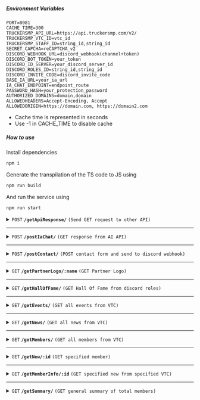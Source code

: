 ##### Environment Variables

```
PORT=8081
CACHE_TIME=300
TRUCKERSMP_API_URL=https://api.truckersmp.com/v2/
TRUCKERSMP_VTC_ID=vtc_id
TRUCKERSMP_STAFF_ID=string_id,string_id
SECRET_CAPCHA=reCAPTCHA_v2
DISCORD_WEBHOOK_URL=discord_webhook(channel+token)
DISCORD_BOT_TOKEN=your_token
DISCORD_ID_SERVER=your_discord_server_id
DISCORD_ROLES_ID=string_id,string_id
DISCORD_INVITE_CODE=discord_invite_code
BASE_IA_URL=your_ia_url
IA_CHAT_ENDPOINT=endpoint_route
PASSWORD_HASH=your_protection_password
AUTHORIZED_DOMAINS=domain,domain
ALLOWEDHEADERS=Accept-Encoding, Accept
ALLOWEDORIGIN=https://domain.com, https://domain2.com
```

-   Cache time is represented in seconds
-   Use -1 in CACHE_TIME to disable cache

##### How to use

Install dependencies

```bash
npm i
```

Generate the transpilation of the TS code to JS using

```bash
npm run build
```

And run the service using

```bash
npm run start
```

<details>
 <summary><code>POST</code> <code><b>/getApiResponse/</b></code> <code>(Send GET request to other API)</code></summary>

`BODY`:

```json
{
  "url": string,
  "headers": json
}
```

`Response`:

> | http code | content-type       | response                      |
> | --------- | ------------------ | ----------------------------- |
> | `200`     | `application/json` | `(JSON API response)`         |
> | `500`     | `application/json` | `{"error": "need more data"}` |
> | `404`     | `application/json` | `{"error": "error message"}`  |

### Remember

These are just the responses that our backend sends. The other answers may depend on the API you are querying.

</details>

---

<details>
 <summary><code>POST</code> <code><b>/postIaChat/</b></code> <code>(GET response from AI API)</code></summary>

`BODY`:

```json
{
  "prompt": string,
  "pass": string,
  "user_id": string
}
```

`Response`:

> | http code | content-type       | response                   |
> | --------- | ------------------ | -------------------------- |
> | `200`     | `application/json` | `text/html; charset=utf-8` |
> | `404`     | `application/json` | `{"error": 404}`           |

</details>

---

<details>
 <summary><code>POST</code> <code><b>/postContact/</b></code> <code>(POST contact form and send to discord webhook)</code></summary>

`BODY`:

```json
{
  "name": string,
  "email": string,
  "reason": string,
  "discord": string | undefined,
  "message": string,
  "captcha": string
}
```

`Response`:

> | http code | content-type       | response                      |
> | --------- | ------------------ | ----------------------------- |
> | `200`     | `text/plain`       | `text/html; charset=utf-8`    |
> | `401`     | `text/plain`       | `Unauthorized`                |
> | `404`     | `application/json` | `{"error": 404}`              |
> | `500`     | `application/json` | `{"error": "need more data"}` |

</details>

---

<details>
 <summary><code>GET</code> <code><b>/getPartnerLogo/:name</b></code> <code>(GET Partner Logo)</code></summary>

`Response`:

> | http code | content-type                  | response                     |
> | --------- | ----------------------------- | ---------------------------- |
> | `200`     | `image/png+jpeg+jpg+gif+webp` | `RAW image file`             |
> | `404`     | `application/json`            | `{"error": "error message"}` |

</details>

---

<details>
 <summary><code>GET</code> <code><b>/getHallOfFame/</b></code> <code>(GET Hall Of Fame from discord roles)</code></summary>

`Response`:

> | http code | content-type       | response                              |
> | --------- | ------------------ | ------------------------------------- |
> | `200`     | `application/json` | `{"response": [discord guild member]` |
> | `404`     | `application/json` | `{"error": 404}`                      |

[Discord Guild Member](https://discord.com/developers/docs/resources/guild#guild-member-object-guild-member-structure)

</details>

---

<details>
 <summary><code>GET</code> <code><b>/getEvents/</b></code> <code>(GET all events from VTC)</code></summary>

`Response`:

> | http code | content-type       | response                             |
> | --------- | ------------------ | ------------------------------------ |
> | `200`     | `application/json` | `[Events type]`                      |
> | `500`     | `application/json` | `{"error": "Internal Server Error"}` |

[Events type](https://truckersmp.com/developers/api#operation/get-vtc-id-events)

</details>

---

<details>
 <summary><code>GET</code> <code><b>/getNews/</b></code> <code>(GET all news from VTC)</code></summary>

`Response`:

> | http code | content-type       | response                             |
> | --------- | ------------------ | ------------------------------------ |
> | `200`     | `application/json` | `[News type]`                        |
> | `500`     | `application/json` | `{"error": "Internal Server Error"}` |

[News type](https://truckersmp.com/developers/api#operation/get-vtc-id-news)

</details>

---

<details>
 <summary><code>GET</code> <code><b>/getMembers/</b></code> <code>(GET all members from VTC)</code></summary>

`Response`:

> | http code | content-type       | response                             |
> | --------- | ------------------ | ------------------------------------ |
> | `200`     | `application/json` | `[Members type]`                     |
> | `500`     | `application/json` | `{"error": "Internal Server Error"}` |

[Members type](https://truckersmp.com/developers/api#operation/get-vtc-id-members)

</details>

---

<details>
 <summary><code>GET</code> <code><b>/getNew/:id</b></code> <code>(GET specified member)</code></summary>

`Response`:

> | http code | content-type       | response                             |
> | --------- | ------------------ | ------------------------------------ |
> | `200`     | `application/json` | `[Member type]`                      |
> | `500`     | `application/json` | `{"error": "Internal Server Error"}` |

[Member type](https://truckersmp.com/developers/api#operation/get-player-id)

</details>

---

<details>
 <summary><code>GET</code> <code><b>/getMemberInfo/:id</b></code> <code>(GET specified new from specified VTC)</code></summary>

`Response`:

> | http code | content-type       | response                             |
> | --------- | ------------------ | ------------------------------------ |
> | `200`     | `application/json` | `[New type]`                         |
> | `500`     | `application/json` | `{"error": "Internal Server Error"}` |

[New type](https://truckersmp.com/developers/api#operation/get-vtc-id-news-news_id)

</details>

---

<details>
 <summary><code>GET</code> <code><b>/getSummary/</b></code> <code>(GET general summary of total members)</code></summary>

`Response`:

> | http code | content-type       | response                                                                                  |
> | --------- | ------------------ | ----------------------------------------------------------------------------------------- |
> | `200`     | `application/json` | `{"vtc_members":100,"discord_members":100,"staff_members":100,"last_member":member_type}` |
> | `404`     | `application/json` | `{"error": 404}`                                                                          |

[Member type](https://truckersmp.com/developers/api#operation/get-player-id)

</details>
